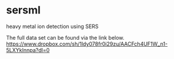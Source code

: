 # sersml
heavy metal ion detection using SERS

The full data set can be found via the link below.
https://www.dropbox.com/sh/1ldy078fr0i29zu/AACFch4UF1W_n1-5LXYkInnpa?dl=0
